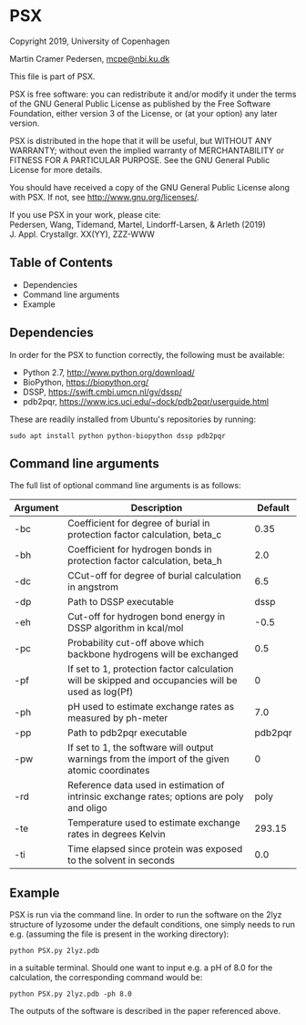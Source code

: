 # PSX            

Copyright 2019, University of Copenhagen

Martin Cramer Pedersen, mcpe@nbi.ku.dk

This file is part of PSX.

PSX is free software: you can redistribute it and/or modify
it under the terms of the GNU General Public License as published by
the Free Software Foundation, either version 3 of the License, or
(at your option) any later version.

PSX is distributed in the hope that it will be useful,
but WITHOUT ANY WARRANTY; without even the implied warranty of
MERCHANTABILITY or FITNESS FOR A PARTICULAR PURPOSE.  See the
GNU General Public License for more details.

You should have received a copy of the GNU General Public License
along with PSX. If not, see <http://www.gnu.org/licenses/>.

If you use PSX in your work, please cite:  
Pedersen, Wang, Tidemand, Martel, Lindorff-Larsen, & Arleth (2019)  
J. Appl. Crystallgr. XX(YY), ZZZ-WWW

## Table of Contents

 - Dependencies
 - Command line arguments
 - Example

## Dependencies

In order for the PSX to function correctly, the following must be available:
 - Python 2.7, http://www.python.org/download/ 
 - BioPython, https://biopython.org/
 - DSSP, https://swift.cmbi.umcn.nl/gv/dssp/
 - pdb2pqr, https://www.ics.uci.edu/~dock/pdb2pqr/userguide.html

These are readily installed from Ubuntu's repositories by running:

    sudo apt install python python-biopython dssp pdb2pqr

## Command line arguments

The full list of optional command line arguments is as follows:

| Argument | Description                                                                                        | Default |
| -------- | -------------------------------------------------------------------------------------------------- | ------- |
| -bc      | Coefficient for degree of burial in protection factor calculation, beta_c                          | 0.35    |
| -bh      | Coefficient for hydrogen bonds in protection factor calculation, beta_h                            | 2.0     |
| -dc      | CCut-off for degree of burial calculation in angstrom                                              | 6.5     |
| -dp      | Path to DSSP executable                                                                            | dssp    |
| -eh      | Cut-off for hydrogen bond energy in DSSP algorithm in kcal/mol                                     | -0.5    |
| -pc      | Probability cut-off above which backbone hydrogens will be exchanged                               | 0.5     |
| -pf      | If set to 1, protection factor calculation will be skipped and occupancies will be used as log(Pf) | 0       |
| -ph      | pH used to estimate exchange rates as measured by ph-meter                                         | 7.0     |
| -pp      | Path to pdb2pqr executable                                                                         | pdb2pqr |
| -pw      | If set to 1, the software will output warnings from the import of the given atomic coordinates     | 0       |
| -rd      | Reference data used in estimation of intrinsic exchange rates; options are poly and oligo          | poly    |
| -te      | Temperature used to estimate exchange rates in degrees Kelvin                                      | 293.15  |
| -ti      | Time elapsed since protein was exposed to the solvent in seconds                                   | 0.0     |

## Example

PSX is run via the command line. In order to run the software on the 2lyz structure of lyzosome under the default conditions, one simply needs to run e.g. (assuming the file is present in the working directory):

    python PSX.py 2lyz.pdb

in a suitable terminal. Should one want to input e.g. a pH of 8.0 for the calculation, the corresponding command would be:

    python PSX.py 2lyz.pdb -ph 8.0

The outputs of the software is described in the paper referenced above.
